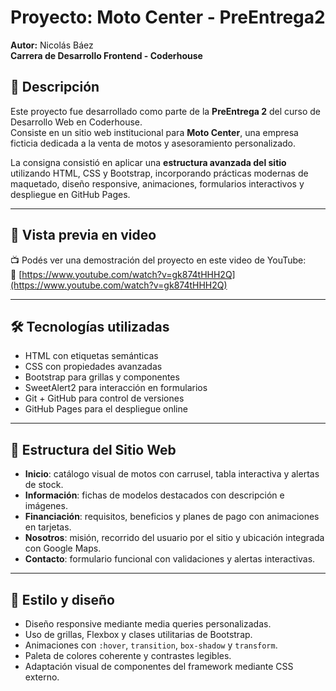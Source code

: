# Proyecto: Moto Center - PreEntrega2  
**Autor:** Nicolás Báez  
**Carrera de Desarrollo Frontend - Coderhouse**

## 📌 Descripción
Este proyecto fue desarrollado como parte de la **PreEntrega 2** del curso de Desarrollo Web en Coderhouse.  
Consiste en un sitio web institucional para **Moto Center**, una empresa ficticia dedicada a la venta de motos y asesoramiento personalizado.

La consigna consistió en aplicar una **estructura avanzada del sitio** utilizando HTML, CSS y Bootstrap, incorporando prácticas modernas de maquetado, diseño responsive, animaciones, formularios interactivos y despliegue en GitHub Pages.

---

## 🎥 Vista previa en video

📺 Podés ver una demostración del proyecto en este video de YouTube:  
🔗 [https://www.youtube.com/watch?v=gk874tHHH2Q](https://www.youtube.com/watch?v=gk874tHHH2Q)

---

## 🛠️ Tecnologías utilizadas
- HTML con etiquetas semánticas
- CSS con propiedades avanzadas
- Bootstrap para grillas y componentes
- SweetAlert2 para interacción en formularios
- Git + GitHub para control de versiones
- GitHub Pages para el despliegue online

---

## 🧱 Estructura del Sitio Web

- **Inicio**: catálogo visual de motos con carrusel, tabla interactiva y alertas de stock.
- **Información**: fichas de modelos destacados con descripción e imágenes.
- **Financiación**: requisitos, beneficios y planes de pago con animaciones en tarjetas.
- **Nosotros**: misión, recorrido del usuario por el sitio y ubicación integrada con Google Maps.
- **Contacto**: formulario funcional con validaciones y alertas interactivas.

---

## 🎨 Estilo y diseño
- Diseño responsive mediante media queries personalizadas.
- Uso de grillas, Flexbox y clases utilitarias de Bootstrap.
- Animaciones con `:hover`, `transition`, `box-shadow` y `transform`.
- Paleta de colores coherente y contrastes legibles.
- Adaptación visual de componentes del framework mediante CSS externo.
